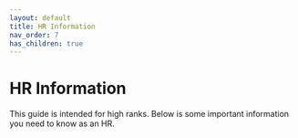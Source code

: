 ```yaml
---
layout: default
title: HR Information
nav_order: 7
has_children: true
---
```


# HR Information

This guide is intended for high ranks.
Below is some important information you need to know as an HR.
